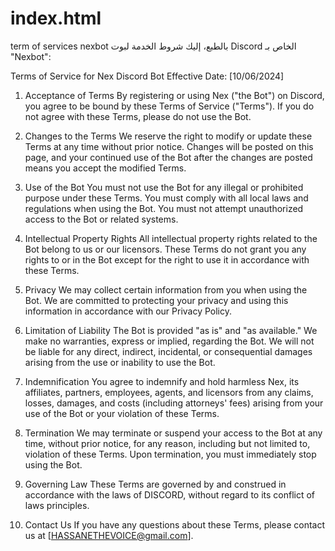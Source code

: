 # index.html
term of services nexbot
بالطبع، إليك شروط الخدمة لبوت Discord الخاص بـ "Nexbot":

Terms of Service for Nex Discord Bot
Effective Date: [10/06/2024]

1. Acceptance of Terms
By registering or using Nex ("the Bot") on Discord, you agree to be bound by these Terms of Service ("Terms"). If you do not agree with these Terms, please do not use the Bot.

2. Changes to the Terms
We reserve the right to modify or update these Terms at any time without prior notice. Changes will be posted on this page, and your continued use of the Bot after the changes are posted means you accept the modified Terms.

3. Use of the Bot
You must not use the Bot for any illegal or prohibited purpose under these Terms.
You must comply with all local laws and regulations when using the Bot.
You must not attempt unauthorized access to the Bot or related systems.
4. Intellectual Property Rights
All intellectual property rights related to the Bot belong to us or our licensors.
These Terms do not grant you any rights to or in the Bot except for the right to use it in accordance with these Terms.
5. Privacy
We may collect certain information from you when using the Bot. We are committed to protecting your privacy and using this information in accordance with our Privacy Policy.
6. Limitation of Liability
The Bot is provided "as is" and "as available." We make no warranties, express or implied, regarding the Bot.
We will not be liable for any direct, indirect, incidental, or consequential damages arising from the use or inability to use the Bot.
7. Indemnification
You agree to indemnify and hold harmless Nex, its affiliates, partners, employees, agents, and licensors from any claims, losses, damages, and costs (including attorneys' fees) arising from your use of the Bot or your violation of these Terms.

8. Termination
We may terminate or suspend your access to the Bot at any time, without prior notice, for any reason, including but not limited to, violation of these Terms.
Upon termination, you must immediately stop using the Bot.
9. Governing Law
These Terms are governed by and construed in accordance with the laws of DISCORD, without regard to its conflict of laws principles.

10. Contact Us
If you have any questions about these Terms, please contact us at [HASSANETHEVOICE@gmail.com].
